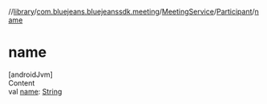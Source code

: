 //[library](../../../../index.md)/[com.bluejeans.bluejeanssdk.meeting](../../index.md)/[MeetingService](../index.md)/[Participant](index.md)/[name](name.md)



# name  
[androidJvm]  
Content  
val [name](name.md): [String](https://kotlinlang.org/api/latest/jvm/stdlib/kotlin/-string/index.html)  




